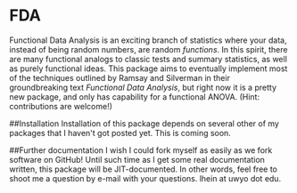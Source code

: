 # FDA

Functional Data Analysis is an exciting branch of statistics where your data, instead of being random numbers, are random _functions_. In this spirit, there are many functional analogs to classic tests and summary statistics, as well as purely functional ideas. This package aims to eventually implement most of the techniques outlined by Ramsay and Silverman in their groundbreaking text _Functional Data Analysis_, but right now it is a pretty new package, and only has capability for a functional ANOVA. (Hint: contributions are welcome!)

##Installation
Installation of this package depends on several other of my packages that I haven't got posted yet. This is coming soon.

##Further documentation
I wish I could fork myself as easily as we fork software on GitHub! Until such time as I get some real documentation written, this package will be JIT-documented. In other words, feel free to shoot me a question by e-mail with your questions. lhein at uwyo dot edu.
